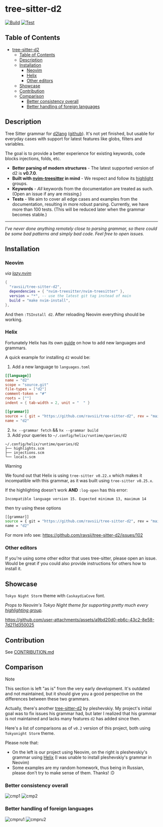 # tree-sitter-d2

[![Build](https://github.com/ravsii/tree-sitter-d2/actions/workflows/build.yml/badge.svg?branch=main)](https://github.com/ravsii/tree-sitter-d2/actions/workflows/build.yml)
[![Test](https://github.com/ravsii/tree-sitter-d2/actions/workflows/test.yml/badge.svg?branch=main)](https://github.com/ravsii/tree-sitter-d2/actions/workflows/test.yml)

## Table of Contents

<!--toc:start-->

- [tree-sitter-d2](#tree-sitter-d2)
  - [Table of Contents](#table-of-contents)
  - [Description](#description)
  - [Installation](#installation)
    - [Neovim](#neovim)
    - [Helix](#helix)
    - [Other editors](#other-editors)
  - [Showcase](#showcase)
  - [Contribution](#contribution)
  - [Comparison](#comparison)
    - [Better consistency overall](#better-consistency-overall)
    - [Better handling of foreign languages](#better-handling-of-foreign-languages)
    <!--toc:end-->

## Description

Tree Sitter grammar for [d2lang] \([github]\). It's not yet finished, but
usable for everyday cases with support for latest features like globs, filters
and variables.

The goal is to provide a better experience for existing keywords, code blocks
injections, folds, etc.

- **Better parsing of modern structures** - The latest supported version of d2
  is **v0.7.0**.
- **Built with [nvim-treesitter] in mind** - We respect and follow its
  [highlight] groups.
- **Keywords** - _All_ keywords from the documentation are treated as such.
  (Open an issue if any are missing.)
- **Tests** - We aim to cover all edge cases and examples from the
  documentation, resulting in more robust parsing. Currently, we have more
  than 100 tests. (This will be reduced later when the grammar becomes stable.)

[highlight]: https://neovim.io/doc/user/treesitter.html#treesitter-highlight-groups
[d2lang]: https://d2lang.com/
[github]: https://github.com/terrastruct/d2

---

_I've never done anything remotely close to parsing grammar, so there could be
some bad patterns and simply bad code. Feel free to open issues._

## Installation

### Neovim

_via [lazy.nvim]_

```lua
{
  "ravsii/tree-sitter-d2",
  dependencies = { "nvim-treesitter/nvim-treesitter" },
  version = "*", -- use the latest git tag instead of main
  build = "make nvim-install",
},
```

And then `:TSInstall d2`. After reloading Neovim everything should be working.

[lazy.nvim]: https://github.com/folke/lazy.nvim

### Helix

Fortunately Helix has its own [guide] on how to add new languages and grammars.

[guide]: https://docs.helix-editor.com/guides/adding_languages.html

A quick example for installing `d2` would be:

1. Add a new language to `languages.toml`

```toml
[[language]]
name = "d2"
scope = "source.git"
file-types = ["d2"]
comment-token = "#"
roots = [""]
indent = { tab-width = 2, unit = "  " }

[[grammar]]
source = { git = "https://github.com/ravsii/tree-sitter-d2", rev = "main" }
name = "d2"

```

2. `hx --grammar fetch` && `hx --grammar build`
3. Add your queries to `~/.config/helix/runtime/queries/d2`

```text
~/.config/helix/runtime/queries/d2
├── highlights.scm
├── injections.scm
└── locals.scm
```

> [!WARNING]  
> We found out that Helix is using `tree-sitter v0.22.x` which makes it
> incompatible with this grammar, as it was built using `tree-sitter v0.25.x`.
>
> If the highlighting doesn't work **AND** `:log-open` has this error:
>
> ```text
> Incompatible language version 15. Expected minimum 13, maximum 14
> ```
>
> then try using these options
>
> ```bash
> [[grammar]]
> source = { git = "https://github.com/ravsii/tree-sitter-d2", rev = "main-helix" }
> name = "d2"
> ```
>
> For more info see: <https://github.com/ravsii/tree-sitter-d2/issues/102>

### Other editors

If you're using some other editor that uses tree-sitter, please open an issue.
Would be great if you could also provide instructions for others how to install
it.

[nvim-treesitter]: https://github.com/nvim-treesitter/nvim-treesitter

## Showcase

`Tokyo Night Storm` theme with `CaskaydiaCove` font.

_Props to Neovim's Tokyo Night theme for supporting pretty much every
[highlighting group]._

[highlighting group]: <https://neovim.io/doc/user/treesitter.html#_treesitter-queries:~:text=the%20exact%20definition)%3A-,%40variable,-various%20variable%20names>

<https://github.com/user-attachments/assets/a9bd20d0-eb6c-43c2-8e58-7d211d350025>

## Contribution

See [CONTRIBUTION.md](/CONTRIBUTING.md)

## Comparison

> [!NOTE]
> This section is left "as is" from the very early development. It's outdated
> and not maintained, but it should give you a good perspective on the differences
> between these two grammars.

Actually, there's another [tree-sitter-d2] by pleshevskiy. My project's initial
goal was to fix issues his grammar had, but later I realized that his grammar
is not maintained and lacks many features `d2` has added since then.

Here's a list of comparisons as of `v0.2` version of this project, both using
`Tokyonight Storm` theme.

Please note that:

- On the left is our project using Neovim, on the right is pleshevskiy's
grammar using [Helix] (I was unable to install pleshevskiy's grammar in Neovim)
- Some examples are my random homework, thus being in Russian, please don't try
to make sense of them. Thanks! :D

[Helix]: https://helix-editor.com/
[tree-sitter-d2]: https://github.com/pleshevskiy/tree-sitter-d2

### Better consistency overall

![cmp1](./pics/cmp1.png)
![cmp2](./pics/cmp2.png)

### Better handling of foreign languages

![cmpru1](./pics/cmp_ru1.png)
![cmpru2](./pics/cmp_ru2.png)
